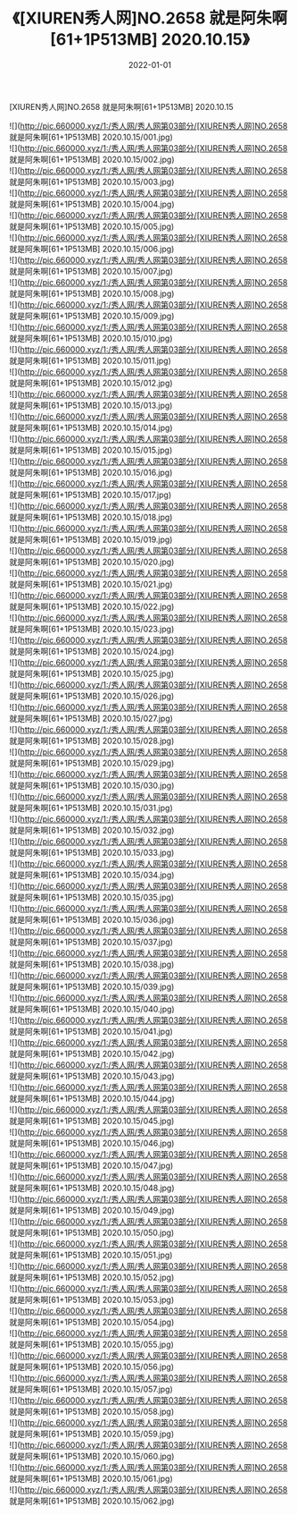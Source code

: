 ﻿---
layout: post
title:  《[XIUREN秀人网]NO.2658 就是阿朱啊[61+1P513MB] 2020.10.15》
date:   2022-01-01
img: http://pic.660000.xyz/1:/秀人网/秀人网第03部分/[XIUREN秀人网]NO.2658 就是阿朱啊[61+1P513MB] 2020.10.15/000.jpg
categories: [美女, 清纯, 唯美]
---

[XIUREN秀人网]NO.2658 就是阿朱啊[61+1P513MB] 2020.10.15

 ![](http://pic.660000.xyz/1:/秀人网/秀人网第03部分/[XIUREN秀人网]NO.2658 就是阿朱啊[61+1P513MB] 2020.10.15/001.jpg) <br>![](http://pic.660000.xyz/1:/秀人网/秀人网第03部分/[XIUREN秀人网]NO.2658 就是阿朱啊[61+1P513MB] 2020.10.15/002.jpg) <br>![](http://pic.660000.xyz/1:/秀人网/秀人网第03部分/[XIUREN秀人网]NO.2658 就是阿朱啊[61+1P513MB] 2020.10.15/003.jpg) <br>![](http://pic.660000.xyz/1:/秀人网/秀人网第03部分/[XIUREN秀人网]NO.2658 就是阿朱啊[61+1P513MB] 2020.10.15/004.jpg) <br>![](http://pic.660000.xyz/1:/秀人网/秀人网第03部分/[XIUREN秀人网]NO.2658 就是阿朱啊[61+1P513MB] 2020.10.15/005.jpg) <br>![](http://pic.660000.xyz/1:/秀人网/秀人网第03部分/[XIUREN秀人网]NO.2658 就是阿朱啊[61+1P513MB] 2020.10.15/006.jpg) <br>![](http://pic.660000.xyz/1:/秀人网/秀人网第03部分/[XIUREN秀人网]NO.2658 就是阿朱啊[61+1P513MB] 2020.10.15/007.jpg) <br>![](http://pic.660000.xyz/1:/秀人网/秀人网第03部分/[XIUREN秀人网]NO.2658 就是阿朱啊[61+1P513MB] 2020.10.15/008.jpg) <br>![](http://pic.660000.xyz/1:/秀人网/秀人网第03部分/[XIUREN秀人网]NO.2658 就是阿朱啊[61+1P513MB] 2020.10.15/009.jpg) <br>![](http://pic.660000.xyz/1:/秀人网/秀人网第03部分/[XIUREN秀人网]NO.2658 就是阿朱啊[61+1P513MB] 2020.10.15/010.jpg) <br>![](http://pic.660000.xyz/1:/秀人网/秀人网第03部分/[XIUREN秀人网]NO.2658 就是阿朱啊[61+1P513MB] 2020.10.15/011.jpg) <br>![](http://pic.660000.xyz/1:/秀人网/秀人网第03部分/[XIUREN秀人网]NO.2658 就是阿朱啊[61+1P513MB] 2020.10.15/012.jpg) <br>![](http://pic.660000.xyz/1:/秀人网/秀人网第03部分/[XIUREN秀人网]NO.2658 就是阿朱啊[61+1P513MB] 2020.10.15/013.jpg) <br>![](http://pic.660000.xyz/1:/秀人网/秀人网第03部分/[XIUREN秀人网]NO.2658 就是阿朱啊[61+1P513MB] 2020.10.15/014.jpg) <br>![](http://pic.660000.xyz/1:/秀人网/秀人网第03部分/[XIUREN秀人网]NO.2658 就是阿朱啊[61+1P513MB] 2020.10.15/015.jpg) <br>![](http://pic.660000.xyz/1:/秀人网/秀人网第03部分/[XIUREN秀人网]NO.2658 就是阿朱啊[61+1P513MB] 2020.10.15/016.jpg) <br>![](http://pic.660000.xyz/1:/秀人网/秀人网第03部分/[XIUREN秀人网]NO.2658 就是阿朱啊[61+1P513MB] 2020.10.15/017.jpg) <br>![](http://pic.660000.xyz/1:/秀人网/秀人网第03部分/[XIUREN秀人网]NO.2658 就是阿朱啊[61+1P513MB] 2020.10.15/018.jpg) <br>![](http://pic.660000.xyz/1:/秀人网/秀人网第03部分/[XIUREN秀人网]NO.2658 就是阿朱啊[61+1P513MB] 2020.10.15/019.jpg) <br>![](http://pic.660000.xyz/1:/秀人网/秀人网第03部分/[XIUREN秀人网]NO.2658 就是阿朱啊[61+1P513MB] 2020.10.15/020.jpg) <br>![](http://pic.660000.xyz/1:/秀人网/秀人网第03部分/[XIUREN秀人网]NO.2658 就是阿朱啊[61+1P513MB] 2020.10.15/021.jpg) <br>![](http://pic.660000.xyz/1:/秀人网/秀人网第03部分/[XIUREN秀人网]NO.2658 就是阿朱啊[61+1P513MB] 2020.10.15/022.jpg) <br>![](http://pic.660000.xyz/1:/秀人网/秀人网第03部分/[XIUREN秀人网]NO.2658 就是阿朱啊[61+1P513MB] 2020.10.15/023.jpg) <br>![](http://pic.660000.xyz/1:/秀人网/秀人网第03部分/[XIUREN秀人网]NO.2658 就是阿朱啊[61+1P513MB] 2020.10.15/024.jpg) <br>![](http://pic.660000.xyz/1:/秀人网/秀人网第03部分/[XIUREN秀人网]NO.2658 就是阿朱啊[61+1P513MB] 2020.10.15/025.jpg) <br>![](http://pic.660000.xyz/1:/秀人网/秀人网第03部分/[XIUREN秀人网]NO.2658 就是阿朱啊[61+1P513MB] 2020.10.15/026.jpg) <br>![](http://pic.660000.xyz/1:/秀人网/秀人网第03部分/[XIUREN秀人网]NO.2658 就是阿朱啊[61+1P513MB] 2020.10.15/027.jpg) <br>![](http://pic.660000.xyz/1:/秀人网/秀人网第03部分/[XIUREN秀人网]NO.2658 就是阿朱啊[61+1P513MB] 2020.10.15/028.jpg) <br>![](http://pic.660000.xyz/1:/秀人网/秀人网第03部分/[XIUREN秀人网]NO.2658 就是阿朱啊[61+1P513MB] 2020.10.15/029.jpg) <br>![](http://pic.660000.xyz/1:/秀人网/秀人网第03部分/[XIUREN秀人网]NO.2658 就是阿朱啊[61+1P513MB] 2020.10.15/030.jpg) <br>![](http://pic.660000.xyz/1:/秀人网/秀人网第03部分/[XIUREN秀人网]NO.2658 就是阿朱啊[61+1P513MB] 2020.10.15/031.jpg) <br>![](http://pic.660000.xyz/1:/秀人网/秀人网第03部分/[XIUREN秀人网]NO.2658 就是阿朱啊[61+1P513MB] 2020.10.15/032.jpg) <br>![](http://pic.660000.xyz/1:/秀人网/秀人网第03部分/[XIUREN秀人网]NO.2658 就是阿朱啊[61+1P513MB] 2020.10.15/033.jpg) <br>![](http://pic.660000.xyz/1:/秀人网/秀人网第03部分/[XIUREN秀人网]NO.2658 就是阿朱啊[61+1P513MB] 2020.10.15/034.jpg) <br>![](http://pic.660000.xyz/1:/秀人网/秀人网第03部分/[XIUREN秀人网]NO.2658 就是阿朱啊[61+1P513MB] 2020.10.15/035.jpg) <br>![](http://pic.660000.xyz/1:/秀人网/秀人网第03部分/[XIUREN秀人网]NO.2658 就是阿朱啊[61+1P513MB] 2020.10.15/036.jpg) <br>![](http://pic.660000.xyz/1:/秀人网/秀人网第03部分/[XIUREN秀人网]NO.2658 就是阿朱啊[61+1P513MB] 2020.10.15/037.jpg) <br>![](http://pic.660000.xyz/1:/秀人网/秀人网第03部分/[XIUREN秀人网]NO.2658 就是阿朱啊[61+1P513MB] 2020.10.15/038.jpg) <br>![](http://pic.660000.xyz/1:/秀人网/秀人网第03部分/[XIUREN秀人网]NO.2658 就是阿朱啊[61+1P513MB] 2020.10.15/039.jpg) <br>![](http://pic.660000.xyz/1:/秀人网/秀人网第03部分/[XIUREN秀人网]NO.2658 就是阿朱啊[61+1P513MB] 2020.10.15/040.jpg) <br>![](http://pic.660000.xyz/1:/秀人网/秀人网第03部分/[XIUREN秀人网]NO.2658 就是阿朱啊[61+1P513MB] 2020.10.15/041.jpg) <br>![](http://pic.660000.xyz/1:/秀人网/秀人网第03部分/[XIUREN秀人网]NO.2658 就是阿朱啊[61+1P513MB] 2020.10.15/042.jpg) <br>![](http://pic.660000.xyz/1:/秀人网/秀人网第03部分/[XIUREN秀人网]NO.2658 就是阿朱啊[61+1P513MB] 2020.10.15/043.jpg) <br>![](http://pic.660000.xyz/1:/秀人网/秀人网第03部分/[XIUREN秀人网]NO.2658 就是阿朱啊[61+1P513MB] 2020.10.15/044.jpg) <br>![](http://pic.660000.xyz/1:/秀人网/秀人网第03部分/[XIUREN秀人网]NO.2658 就是阿朱啊[61+1P513MB] 2020.10.15/045.jpg) <br>![](http://pic.660000.xyz/1:/秀人网/秀人网第03部分/[XIUREN秀人网]NO.2658 就是阿朱啊[61+1P513MB] 2020.10.15/046.jpg) <br>![](http://pic.660000.xyz/1:/秀人网/秀人网第03部分/[XIUREN秀人网]NO.2658 就是阿朱啊[61+1P513MB] 2020.10.15/047.jpg) <br>![](http://pic.660000.xyz/1:/秀人网/秀人网第03部分/[XIUREN秀人网]NO.2658 就是阿朱啊[61+1P513MB] 2020.10.15/048.jpg) <br>![](http://pic.660000.xyz/1:/秀人网/秀人网第03部分/[XIUREN秀人网]NO.2658 就是阿朱啊[61+1P513MB] 2020.10.15/049.jpg) <br>![](http://pic.660000.xyz/1:/秀人网/秀人网第03部分/[XIUREN秀人网]NO.2658 就是阿朱啊[61+1P513MB] 2020.10.15/050.jpg) <br>![](http://pic.660000.xyz/1:/秀人网/秀人网第03部分/[XIUREN秀人网]NO.2658 就是阿朱啊[61+1P513MB] 2020.10.15/051.jpg) <br>![](http://pic.660000.xyz/1:/秀人网/秀人网第03部分/[XIUREN秀人网]NO.2658 就是阿朱啊[61+1P513MB] 2020.10.15/052.jpg) <br>![](http://pic.660000.xyz/1:/秀人网/秀人网第03部分/[XIUREN秀人网]NO.2658 就是阿朱啊[61+1P513MB] 2020.10.15/053.jpg) <br>![](http://pic.660000.xyz/1:/秀人网/秀人网第03部分/[XIUREN秀人网]NO.2658 就是阿朱啊[61+1P513MB] 2020.10.15/054.jpg) <br>![](http://pic.660000.xyz/1:/秀人网/秀人网第03部分/[XIUREN秀人网]NO.2658 就是阿朱啊[61+1P513MB] 2020.10.15/055.jpg) <br>![](http://pic.660000.xyz/1:/秀人网/秀人网第03部分/[XIUREN秀人网]NO.2658 就是阿朱啊[61+1P513MB] 2020.10.15/056.jpg) <br>![](http://pic.660000.xyz/1:/秀人网/秀人网第03部分/[XIUREN秀人网]NO.2658 就是阿朱啊[61+1P513MB] 2020.10.15/057.jpg) <br>![](http://pic.660000.xyz/1:/秀人网/秀人网第03部分/[XIUREN秀人网]NO.2658 就是阿朱啊[61+1P513MB] 2020.10.15/058.jpg) <br>![](http://pic.660000.xyz/1:/秀人网/秀人网第03部分/[XIUREN秀人网]NO.2658 就是阿朱啊[61+1P513MB] 2020.10.15/059.jpg) <br>![](http://pic.660000.xyz/1:/秀人网/秀人网第03部分/[XIUREN秀人网]NO.2658 就是阿朱啊[61+1P513MB] 2020.10.15/060.jpg) <br>![](http://pic.660000.xyz/1:/秀人网/秀人网第03部分/[XIUREN秀人网]NO.2658 就是阿朱啊[61+1P513MB] 2020.10.15/061.jpg) <br>![](http://pic.660000.xyz/1:/秀人网/秀人网第03部分/[XIUREN秀人网]NO.2658 就是阿朱啊[61+1P513MB] 2020.10.15/062.jpg) <br>